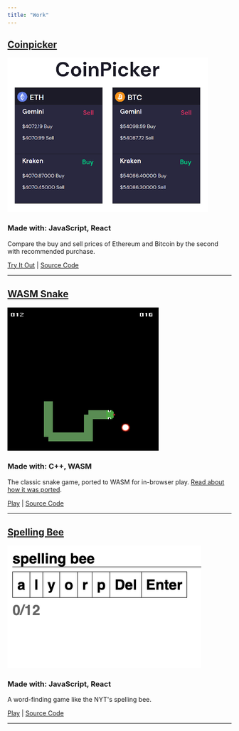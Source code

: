 ```yaml
---
title: "Work"
---
```


## [Coinpicker](https://coinpicker.pages.dev/)
![](/images/coinpicker.png)  
### Made with: JavaScript, React 

Compare the buy and sell prices of Ethereum and Bitcoin by the second with recommended purchase.
  
[Try It Out](https://coinpicker.pages.dev/) | [Source Code](https://github.com/mattConn/coinpicker)  

---

## [WASM Snake](https://mattconn.itch.io/snake-wasm)  
![](/images/snake.png)  
### Made with: C++, WASM 

The classic snake game, ported to WASM for in-browser play. [Read about how it was ported](/posts/2020-07-13-sdl2-game-to-wasm/).
  

[Play](https://mattconn.itch.io/snake-wasm) | [Source Code](https://github.com/mattConn/snake-game)  

---

## [Spelling Bee](https://react-spelling-bee.web.app/)  
![](/images/spelling-bee.png)  
### Made with: JavaScript, React

A word-finding game like the NYT's spelling bee.

[Play](https://react-spelling-bee.web.app/) | [Source Code](https://github.com/mattConn/spelling-bee)  

---